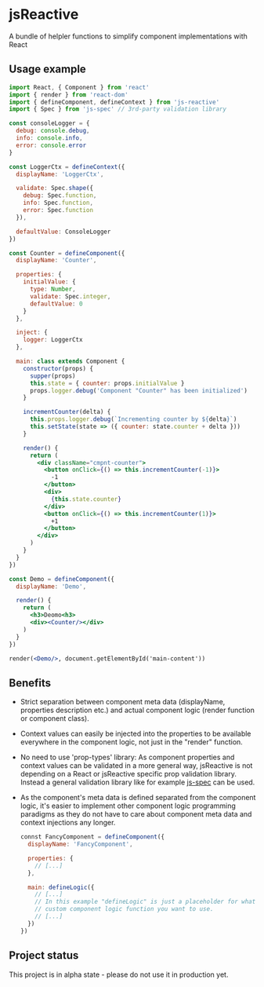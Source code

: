 # jsReactive
A bundle of helpler functions to simplify component implementations with React

## Usage example

```jsx
import React, { Component } from 'react'
import { render } from 'react-dom'
import { defineComponent, defineContext } from 'js-reactive'
import { Spec } from 'js-spec' // 3rd-party validation library

const consoleLogger = {
  debug: console.debug,
  info: console.info,
  error: console.error
}

const LoggerCtx = defineContext({
  displayName: 'LoggerCtx',

  validate: Spec.shape({
    debug: Spec.function,
    info: Spec.function,
    error: Spec.function
  }),

  defaultValue: ConsoleLogger
})

const Counter = defineComponent({
  displayName: 'Counter',

  properties: {
    initialValue: {
      type: Number,
      validate: Spec.integer,
      defaultValue: 0
    }
  },

  inject: {
    logger: LoggerCtx
  },

  main: class extends Component {
    constructor(props) {
      supper(props)
      this.state = { counter: props.initialValue }
      props.logger.debug('Component "Counter" has been initialized')
    }

    incrementCounter(delta) {
      this.props.logger.debug(`Incrementing counter by ${delta}`)
      this.setState(state => ({ counter: state.counter + delta }))
    }

    render() {
      return (
        <div className="cmpnt-counter">
          <button onClick={() => this.incrementCounter(-1)}>
            -1
          </button>
          <div>
            {this.state.counter}
          </div>
          <button onClick={() => this.incrementCounter(1)}>
            +1
          </button>
        </div>
      )
    }
  }
})

const Demo = defineComponent({
  displayName: 'Demo',

  render() {
    return (
      <h3>Deomo<h3>
      <div><Counter/></div>
    )
  }
})

render(<Demo/>, document.getElementById('main-content'))
```

## Benefits

- Strict separation between component meta data (displayName, properties
  description etc.) and actual component logic (render function or component
  class).

- Context values can easily be injected into the properties to be available
  everywhere in the component logic, not just in the "render" function.

- No need to use 'prop-types' library: As component properties and context values
  can be validated in a more general way, jsReactive is not depending on a
  React or jsReactive specific prop validation library.
  Instead a general validation library like for example
  [js-spec](https://github.com/js-works/js-spec) can be used. 

- As the component's meta data is defined separated from the component logic, it's
  easier to implement other component logic programming paradigms as they do not have
  to care about component meta data and context injections any longer.

  ```jsx
  connst FancyComponent = defineComponent({
    displayName: 'FancyComponent',

    properties: {
      // [...]
    },

    main: defineLogic({
      // [...]
      // In this example "defineLogic" is just a placeholder for whatever
      // custom component logic function you want to use.
      // [...]
    })  
  })
  ```

## Project status

This project is in alpha state - please do not use it in production yet.
